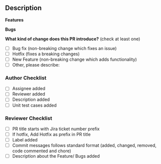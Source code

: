 ## Description

**Features**

**Bugs**

**What kind of change does this PR introduce?** (check at least one)
<!-- (Update "[ ]" to "[x]" to check a box) -->

- [ ] Bug fix (non-breaking change which fixes an issue)
- [ ] Hotfix (fixes a breaking changes)
- [ ] New Feature (non-breaking change which adds functionality)
- [ ] Other, please describe:

### Author Checklist

- [ ] Assignee added
- [ ] Reviewer added
- [ ] Description added
- [ ] Unit test cases added

### Reviewer Checklist

- [ ] PR title starts with Jira ticket number prefix
- [ ] If hotfix, Add Hotfix as prefix in PR title
- [ ] Label added
- [ ] Commit messages follows standard format (added, changed, removed, code commented and chore)
- [ ] Description about the Feature/ Bugs added
